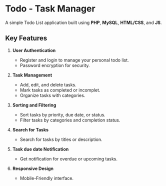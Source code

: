 # Todo - Task Manager

A simple Todo List application built using **PHP**, **MySQL**, **HTML/CSS**, and **JS**.

## Key Features

1. **User Authentication**
    - Register and login to manage your personal todo list.
    - Password encryption for security.
      
2. **Task Management**
   - Add, edit, and delete tasks.
   - Mark tasks as completed or incomplet.
   - Organize tasks with categories.

3. **Sorting and Filtering**
   - Sort tasks by priority, due date, or status.
   - Filter tasks by categories and completion status.

4. **Search for Tasks**
   - Search for tasks by titles or description.

5. **Task due date Notification**
   - Get notification for overdue or upcoming tasks.

6. **Responsive Design**
   - Mobile-Friendly interface.
